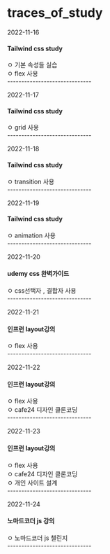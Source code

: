 # traces_of_study

2022-11-16
<h4>Tailwind css study</h4>
ㅇ 기본 속성들 실습<br>
ㅇ flex 사용  <br>------------------------------<br>

2022-11-17
<h4>Tailwind css study</h4>
ㅇ grid 사용 <br>------------------------------<br>

2022-11-18
<h4>Tailwind css study</h4>
ㅇ transition 사용 <br>------------------------------<br>

2022-11-19
<h4>Tailwind css study</h4>
ㅇ  animation 사용 <br>------------------------------<br>

2022-11-20
<h4>udemy css 완벽가이드</h4>
ㅇ  css선택자 , 결합자 사용  <br>------------------------------<br>

2022-11-21
<h4>인프런 layout강의</h4>
ㅇ flex 사용  <br>------------------------------<br>

2022-11-22
<h4>인프런 layout강의</h4>
ㅇ flex 사용<br>
ㅇ cafe24 디자인 클론코딩 <br>------------------------------<br>

2022-11-23
<h4>인프런 layout강의</h4>
ㅇ flex 사용<br>
ㅇ cafe24 디자인 클론코딩 <br>
ㅇ 개인 사이트 설계 <br>------------------------------<br>

2022-11-24
<h4>노마드코더 js 강의</h4>
ㅇ 노마드코더 js 챌린지  <br>------------------------------<br>
